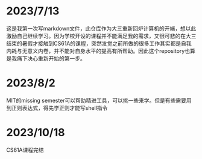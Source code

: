 # 2023/7/13
这是我第一次写markdown文件，此仓库作为大三重新回炉计算机的开端，想以此激励自己继续学习。因为学校开设的课程并不能满足我的需求，又很可悲的在大三结束的暑假才接触到CS61A的课程，突然发觉之前所做的很多工作其实都是自我内耗与无意义内卷，并不能对自身水平的提高有所帮助。因此这个repository也算是我痛下决心重新开始的第一步。
# 2023/8/2
MIT的missing semester可以帮助精进工具，可以挑一些来学。但是有些需要用到正则表达式，得先学正则才能写shell指令
# 2023/10/18
CS61A课程完结
